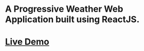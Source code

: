 # A Progressive Weather Web Application built using ReactJS.


# [**Live Demo**](https://compassionate-wozniak-51ca80.netlify.app/)

